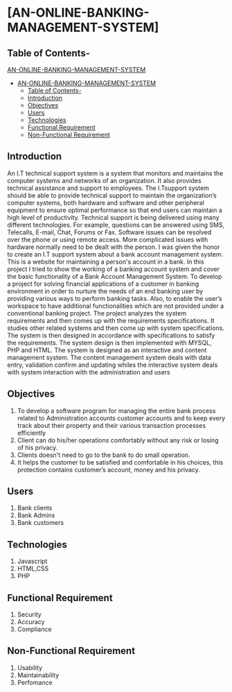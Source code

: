 # [AN-ONLINE-BANKING-MANAGEMENT-SYSTEM]

## Table of Contents-

[AN-ONLINE-BANKING-MANAGEMENT-SYSTEM](#an-online-banking-management-system)

- [AN-ONLINE-BANKING-MANAGEMENT-SYSTEM](#an-online-banking-management-system)
  - [Table of Contents-](#table-of-contents-)
  - [Introduction](#introduction)
  - [Objectives](#objectives)
  - [Users](#users)
  - [Technologies](#technologies)
  - [Functional Requirement](#functional-requirement)
  - [Non-Functional Requirement](#non-functional-requirement)

## Introduction

An I.T technical support system is a system that monitors and maintains the computer systems and networks of an organization. It also provides technical assistance and support to employees. The I.Tsupport system should be able to provide technical support to maintain the organization’s computer systems, both hardware and software and other peripheral equipment to ensure optimal performance so that end users can maintain a high level of productivity. Technical support is being delivered using many different technologies. For example, questions can be answered using SMS, Telecalls, E-mail, Chat, Forums or Fax. Software issues can be resolved over the phone or using remote access. More complicated issues with hardware normally need to be dealt with the person. I was given the honor to create an I.T support system about a bank account management system. This is a website for maintaining a person's account in a bank. In this project I tried to show the working of a banking account system and cover the basic functionality of a Bank Account Management System. To develop a project for solving financial applications of a customer in banking environment in order to nurture the needs of an end banking user by providing various ways to perform banking tasks. Also, to enable the user’s workspace to have additional functionalities which are not provided under a conventional banking project. The project analyzes the system requirements and then comes up with the requirements specifications. It studies other related systems and then come up with system specifications. The system is then designed in accordance with specifications to satisfy the requirements. The system design is then implemented with MYSQL, PHP and HTML. The system is designed as an interactive and content management system. The content management system deals with data entry, validation confirm and updating whiles the interactive system deals with system interaction with the administration and users

## Objectives

1. To develop a software program for managing the entire bank process related to Administration accounts customer accounts and to keep every track about their property and their various transaction processes efficiently
2. Client can do his/her operations comfortably without any risk or losing of his privacy.
3. Clients doesn't need to go to the bank to do small operation.
4. It helps the customer to be satisfied and comfortable in his choices, this protection contains customer’s account, money and his privacy.

## Users

1. Bank clients
2. Bank Admins
3. Bank customers

## Technologies

1. Javascript
2. HTML,CSS
3. PHP

## Functional Requirement

1. Security
2. Accuracy
3. Compliance

## Non-Functional Requirement

1. Usability
2. Maintainability
3. Perfomance
